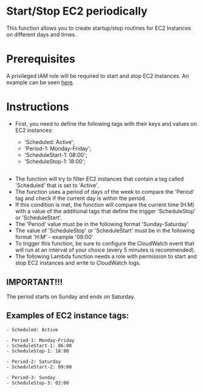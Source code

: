 # Start/Stop EC2 periodically

This function allows you to create startup/stop routines for EC2 Instances on different days and times.

# Prerequisites

A privileged IAM role will be required to start and stop EC2 Instances. An example can be seen [here](https://docs.aws.amazon.com/IAM/latest/UserGuide/reference_policies_examples_ec2-start-stop-match-tags.html).

# Instructions

- First, you need to define the following tags with their keys and values on EC2 instances:

    - 'Scheduled: Active';
    - 'Period-1: Monday-Friday';
    - 'ScheduleStart-1: 08:00';
    - 'ScheduleStop-1: 18:00';

##

- The function will try to filter EC2 instances that contain a tag called 'Scheduled' that is set to 'Active'.
- The function uses a period of days of the week to compare the 'Period' tag and check if the current day is within the period.
- If this condition is met, the function will compare the current time (H:M) with a value of the additional tags that define the trigger 'ScheduleStop' or 'ScheduleStart'.
- The 'Period' value must be in the following format 'Sunday-Saturday'
- The value of 'ScheduleStop' or 'ScheduleStart' must be in the following format 'H:M' - example '09:00'
- To trigger this function, be sure to configure the CloudWatch event that will run at an interval of your choice (every 5 minutes is recommended).
- The following Lambda function needs a role with permission to start and stop EC2 instances and write to CloudWatch logs.

## IMPORTANT!!!

The period starts on Sunday and ends on Saturday.

## Examples of EC2 instance tags:

    - Scheduled: Active

    - Period-1: Monday-Friday
    - ScheduleStart-1: 06:00
    - ScheduleStop-1: 18:00

    - Period-2: Saturday
    - ScheduleStart-2: 09:00

    - Period-3: Sunday
    - ScheduleStop-3: 02:00